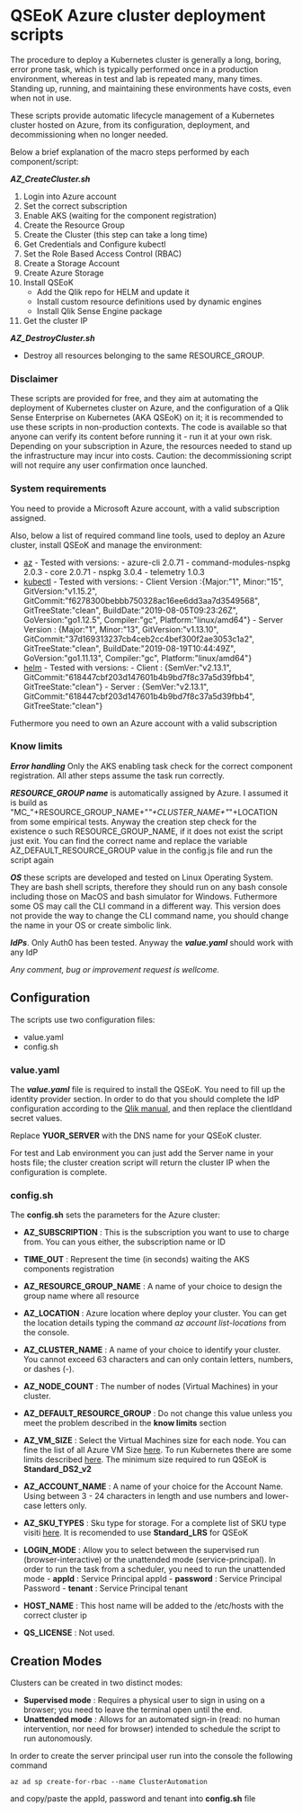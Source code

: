 # QSEoK Azure cluster deployment scripts

The procedure to deploy a Kubernetes cluster is generally a long, boring, error prone task, which is typically performed once in a production environment, whereas in test and lab is repeated many, many times. Standing up, running, and maintaining these environments have costs, even when not in use. 

These scripts provide automatic lifecycle management of a Kubernetes cluster hosted on Azure, from its configuration, deployment, and decommissioning when no longer needed. 

Below a brief explanation of the macro steps performed by each component/script:

***AZ_CreateCluster.sh***
1. Login into Azure account
2. Set the correct subscription
3. Enable AKS (waiting for the component registration)
4. Create the Resource Group
5. Create the Cluster (this step can take a long time)
6. Get Credentials and Configure kubectl
7. Set the Role Based Access Control (RBAC)
8. Create a Storage Account
9. Create Azure Storage
10. Install QSEoK
      - Add the Qlik repo for HELM and update it
      - Install custom resource definitions used by dynamic engines
      - Install Qlik Sense Engine package
11. Get the cluster IP

***AZ_DestroyCluster.sh***
- Destroy all resources belonging to the same RESOURCE_GROUP.

### Disclaimer
These scripts are provided for free, and they aim at automating the deployment of Kubernetes cluster on Azure, and the configuration of a Qlik Sense Enterprise on Kubernetes (AKA QSEoK) on it; it is recommended to use these scripts in non-production contexts. 
The code is available so that anyone can verify its content before running it - run  it at your own risk. Depending on your subscription in Azure, the resources needed to stand up the infrastructure may incur into costs. Caution: the decommissioning script will not require any user confirmation once launched.

### System requirements

You need to provide a Microsoft Azure account, with a valid subscription assigned.

Also, below a list of required command line tools, used to deploy an Azure cluster, install QSEoK and manage the environment:

 - [az](https://docs.microsoft.com/it-it/cli/azure/install-azure-cli?view=azure-cli-latest) 
       - Tested with versions:
             - azure-cli 2.0.71
             - command-modules-nspkg 2.0.3
             - core 2.0.71
             - nspkg 3.0.4
             - telemetry 1.0.3
 - [kubectl](https://kubernetes.io/docs/tasks/tools/install-kubectl/)
       - Tested with versions:
             - Client Version :{Major:"1", Minor:"15", GitVersion:"v1.15.2", GitCommit:"f6278300bebbb750328ac16ee6dd3aa7d3549568", GitTreeState:"clean", BuildDate:"2019-08-05T09:23:26Z", GoVersion:"go1.12.5", Compiler:"gc", Platform:"linux/amd64"}
             - Server Version : {Major:"1", Minor:"13", GitVersion:"v1.13.10", GitCommit:"37d169313237cb4ceb2cc4bef300f2ae3053c1a2", GitTreeState:"clean", BuildDate:"2019-08-19T10:44:49Z", GoVersion:"go1.11.13", Compiler:"gc", Platform:"linux/amd64"}
 - [helm](https://github.com/helm/helm)
       - Tested with versions:
             - Client : {SemVer:"v2.13.1", GitCommit:"618447cbf203d147601b4b9bd7f8c37a5d39fbb4", GitTreeState:"clean"}
             - Server : {SemVer:"v2.13.1", GitCommit:"618447cbf203d147601b4b9bd7f8c37a5d39fbb4", GitTreeState:"clean"}
 
 Futhermore you need to own an Azure account with a valid subscription

### Know limits
***Error handling*** Only the AKS enabling task check for the correct component registration. All ather steps assume the task run correctly.

***RESOURCE_GROUP name*** is automatically assigned by Azure. I assumed it is build as "MC_"+RESOURCE_GROUP_NAME+"_"+CLUSTER_NAME+"_"+LOCATION from some empirical tests. Anyway the creation step check for the existence o such RESOURCE_GROUP_NAME, if it does not exist the script just exit. You can find the correct name and replace the variable AZ_DEFAULT_RESOURCE_GROUP value in the config.js file and run the script again

***OS*** these scripts are developed and tested on Linux Operating System. They are bash shell scripts, therefore they should run on any bash console including those on MacOS and bash simulator for Windows. Futhermore some OS may call the CLI command in a different way. This version does not provide the way to change the CLI command name, you should change the name in your OS or create simbolic link.

***IdPs***. Only Auth0 has been tested. Anyway the ***value.yaml*** should work with any IdP

*Any comment, bug or improvement request is wellcome.*

## Configuration
The scripts use two configuration files:
- value.yaml
- config.sh

### value.yaml
The ***value.yaml*** file is required to install the QSEoK. 
You need to fill up the identity provider section. In order to do that you should complete the IdP configuration according to the [Qlik manual]( https://help.qlik.com/en-US/sense/June2019/Subsystems/PlanningQlikSenseDeployments/Content/Sense_Deployment/auth0-setup.htm), and then replace the clientIdand secret values. 

Replace **YUOR_SERVER** with the DNS name for your QSEoK cluster. 

For test and Lab environment you can just add the Server name in your hosts file; the cluster creation script will return the cluster IP when the configuration is complete.

### config.sh
The **config.sh** sets the parameters for the Azure cluster:
- **AZ_SUBSCRIPTION** : This is the subscription you want to use to charge from. You can yous either, the subscription name or ID
- **TIME_OUT** : Represent the time (in seconds) waiting the AKS components registration
- **AZ_RESOURCE_GROUP_NAME** : A name of your choice to design the group name where all resource 
- **AZ_LOCATION** : Azure location where deploy your cluster. You can get the location details typing the command  *az account list-locations*  from the console. 
- **AZ_CLUSTER_NAME** : A name of your choice to identify your cluster. You cannot exceed 63 characters and can only contain letters, numbers, or dashes (-).
- **AZ_NODE_COUNT** : The number of nodes (Virtual Machines) in your cluster.
- **AZ_DEFAULT_RESOURCE_GROUP** : Do not change this value unless you meet the problem described in the **know limits** section
- **AZ_VM_SIZE** : Select the Virtual Machines size for each node. You can fine the list of all Azure VM Size [here](https://docs.microsoft.com/it-it/azure/virtual-machines/windows/sizes-general). To run Kubernetes there are some limits described [here](https://docs.microsoft.com/en-us/azure/aks/quotas-skus-regions#restricted-vm-sizes). The minimum size required to run QSEoK is **Standard_DS2_v2**
- **AZ_ACCOUNT_NAME** : A name of your choice for the Account Name. Using between 3 - 24 characters in length and use numbers and lower-case letters only.
- **AZ_SKU_TYPES** :  Sku type for storage. For a complete list of SKU type visiti [here](https://docs.microsoft.com/en-us/rest/api/storagerp/srp_sku_types). It is recomended to use **Standard_LRS** for QSEoK
- **LOGIN_MODE** : Allow you to select between the supervised run (browser-interactive) or the unattended mode (service-principal). In order to run the task from a scheduler, you need to run the unattended mode
      - **appId** : Service Principal appId
      - **password** : Service Principal Password
      - **tenant** : Service Principal tenant
      
- **HOST_NAME** : This host name will be added to the /etc/hosts with the correct cluster ip
- **QS_LICENSE** : Not used.


## Creation Modes
Clusters can be created in two distinct modes: 
- **Supervised mode** : Requires a physical user to sign in using on a browser; you need to leave the terminal open until the end.
- **Unattended mode** :  Allows for an automated sign-in (read: no human intervention, nor need for browser) intended to schedule the script to run autonomously. 

In order to create the server principal user run into the console the following command


```
az ad sp create-for-rbac --name ClusterAutomation
```

and copy/paste the appId, password and tenant into **config.sh** file
